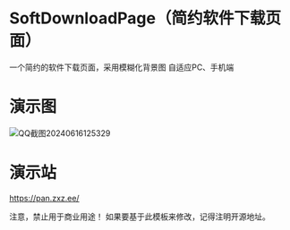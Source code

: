 # SoftDownloadPage（简约软件下载页面）
一个简约的软件下载页面，采用模糊化背景图
自适应PC、手机端

# 演示图
![QQ截图20240616125329](https://github.com/xiaoyanu/SoftDownloadPage/assets/61397705/52fe6158-a049-408b-a428-fd6765a89534)

# 演示站
https://pan.zxz.ee/

注意，禁止用于商业用途！
如果要基于此模板来修改，记得注明开源地址。
